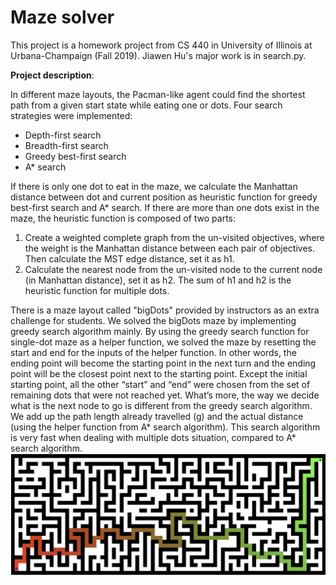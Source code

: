 # Maze solver

This project is a homework project from CS 440 in University of Illinois at Urbana-Champaign (Fall 2019). 
Jiawen Hu's major work is in search.py. 

**Project description**:

In different maze layouts, the Pacman-like agent could find the shortest path from a given start state while eating one or dots. Four search strategies were implemented:
- Depth-first search
- Breadth-first search
- Greedy best-first search
- A* search

If there is only one dot to eat in the maze, we calculate the Manhattan distance between dot and current position as heuristic function for greedy best-first search and A* search. 
If there are more than one dots exist in the maze, the heuristic function is composed of two parts:
1. Create a weighted complete graph from the un-visited objectives, where the weight is the Manhattan distance between each pair of objectives. Then calculate the MST edge distance, set it as h1.
2. Calculate the nearest node from the un-visited node to the current node (in Manhattan distance), set it as h2.
The sum of h1 and h2 is the heuristic function for multiple dots.

There is a maze layout called "bigDots" provided by instructors as an extra challenge for students. We solved the bigDots maze by implementing greedy search algorithm mainly. By using the greedy search function for single-dot maze as a helper function, we solved the maze by resetting the start and end for the inputs of the helper function. In other words, the ending point will become the starting point in the next turn and the ending point will be the closest point next to the starting point. Except the initial starting point, all the other “start” and “end” were chosen from the set of remaining dots that were not reached yet. What’s more, the way we decide what is the next node to go is different from the greedy search algorithm. We add up the path length already travelled (g) and the actual distance (using the helper function from A* search algorithm). This search algorithm is very fast when dealing with multiple dots situation, compared to A* search algorithm.
![atl text](https://github.com/hujiawennn/Maze-solver/blob/master/Screen%20Shot%202019-03-01%20at%209.23.10%20PM.png)
